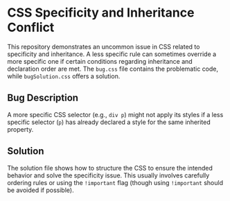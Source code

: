 # CSS Specificity and Inheritance Conflict

This repository demonstrates an uncommon issue in CSS related to specificity and inheritance.  A less specific rule can sometimes override a more specific one if certain conditions regarding inheritance and declaration order are met.  The `bug.css` file contains the problematic code, while `bugSolution.css` offers a solution.

## Bug Description

A more specific CSS selector (e.g., `div p`) might not apply its styles if a less specific selector (`p`) has already declared a style for the same inherited property.

## Solution

The solution file shows how to structure the CSS to ensure the intended behavior and solve the specificity issue.  This usually involves carefully ordering rules or using the `!important` flag (though using `!important` should be avoided if possible).